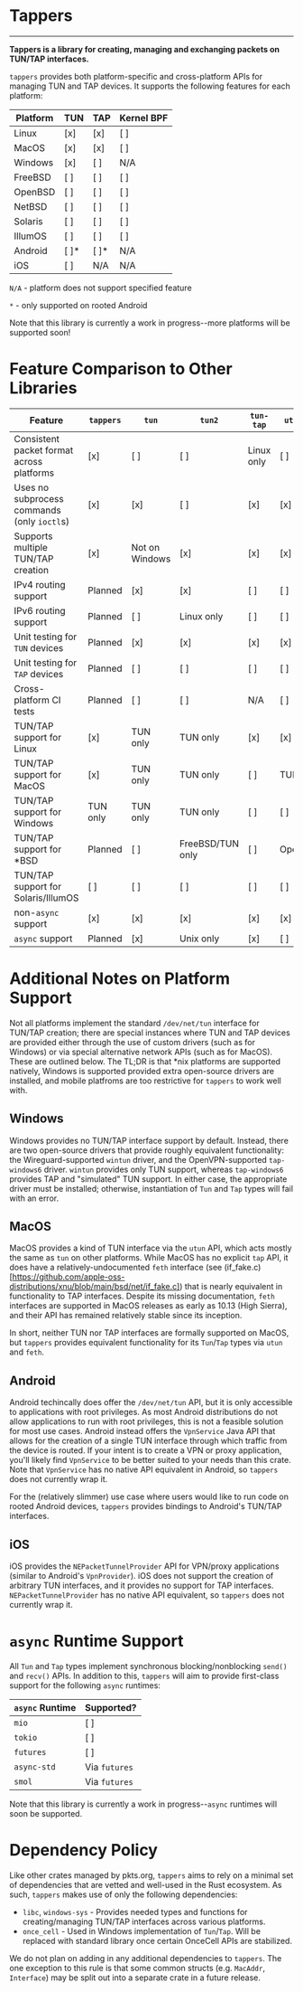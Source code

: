 # Tappers

---

**Tappers is a library for creating, managing and exchanging packets on TUN/TAP interfaces.**

`tappers` provides both platform-specific and cross-platform APIs for managing TUN and TAP
devices. It supports the following features for each platform:

| Platform | TUN  | TAP  | Kernel BPF |
| -------- | ---- | ---- | ---------- |
| Linux    | [x]  | [x]  | [ ]        |
| MacOS    | [x]  | [x]  | [ ]        |
| Windows  | [x]  | [ ]  | N/A        |
| FreeBSD  | [ ]  | [ ]  | [ ]        |
| OpenBSD  | [ ]  | [ ]  | [ ]        |
| NetBSD   | [ ]  | [ ]  | [ ]        |
| Solaris  | [ ]  | [ ]  | [ ]        |
| IllumOS  | [ ]  | [ ]  | [ ]        |
| Android  | [ ]* | [ ]* | N/A        |
| iOS      | [ ]  | N/A  | N/A        |

`N/A` - platform does not support specified feature

`*` - only supported on rooted Android

Note that this library is currently a work in progress--more platforms will be supported soon!

# Feature Comparison to Other Libraries

| Feature                                     | `tappers` | `tun`          | `tun2`           | `tun-tap`  | `utuntap` | `tokio-tun` |
| ------------------------------------------- | --------- | -------------- | ---------------- | ---------- | --------- | ----------- |
| Consistent packet format across platforms   | [x]       | [ ]            | [ ]              | Linux only | [ ]       | Linux only  |
| Uses no subprocess commands (only `ioctl`s) | [x]       | [x]            | [ ]              | [x]        | [x]       | [x]         |
| Supports multiple TUN/TAP creation          | [x]       | Not on Windows | [x]              | [x]        | [x]       | [x]         |
| IPv4 routing support                        | Planned   | [x]            | [x]              | [ ]        | [ ]       | [x]         |
| IPv6 routing support                        | Planned   | [ ]            | Linux only       | [ ]        | [ ]       | [ ]         |
| Unit testing for `TUN` devices              | Planned   | [x]            | [x]              | [x]        | [x]       | [ ]         |
| Unit testing for `TAP` devices              | Planned   | [ ]            | [ ]              | [ ]        | [ ]       | [ ]         |
| Cross-platform CI tests                     | Planned   | [ ]            | [ ]              | N/A        | [ ]       | N/A         |
| TUN/TAP support for Linux                   | [x]       | TUN only       | TUN only         | [x]        | [x]       | [x]         |
| TUN/TAP support for MacOS                   | [x]       | TUN only       | TUN only         | [ ]        | TUN only  | [ ]         |
| TUN/TAP support for Windows                 | TUN only  | TUN only       | TUN only         | [ ]        | [ ]       | [ ]         |
| TUN/TAP support for *BSD                    | Planned   | [ ]            | FreeBSD/TUN only | [ ]        | OpenBSD   | [ ]         |
| TUN/TAP support for Solaris/IllumOS         | [ ]       | [ ]            | [ ]              | [ ]        | [ ]       | [ ]         |
| non-`async` support                         | [x]       | [x]            | [x]              | [x]        | [x]       | [ ]         |
| `async` support                             | Planned   | [x]            | Unix only        | [x]        | [ ]       | [x]         |

# Additional Notes on Platform Support

Not all platforms implement the standard `/dev/net/tun` interface for TUN/TAP creation; there are
special instances where TUN and TAP devices are provided either through the use of custom drivers
(such as for Windows) or via special alternative network APIs (such as for MacOS). These are
outlined below. The TL;DR is that *nix platforms are supported natively, Windows is supported
provided extra open-source drivers are installed, and mobile platfroms are too restrictive for
`tappers` to work well with.

## Windows

Windows provides no TUN/TAP interface support by default. Instead, there are two open-source
drivers that provide roughly equivalent functionality: the Wireguard-supported `wintun` driver, and
the OpenVPN-supported `tap-windows6` driver. `wintun` provides only TUN support, whereas
`tap-windows6` provides TAP and "simulated" TUN support. In either case, the appropriate driver must
be installed; otherwise, instantiation of `Tun` and `Tap` types will fail with an error.

## MacOS

MacOS provides a kind of TUN interface via the `utun` API, which acts mostly the same as `tun` on
other platforms. While MacOS has no explicit `tap` API, it does have a relatively-undocumented
`feth` interface (see
(if_fake.c)[https://github.com/apple-oss-distributions/xnu/blob/main/bsd/net/if_fake.c]) that is
nearly equivalent in functionality to TAP interfaces. Despite its missing documentation, `feth`
interfaces are supported in MacOS releases as early as 10.13 (High Sierra), and their API has
remained relatively stable since its inception.

In short, neither TUN nor TAP interfaces are formally supported on MacOS, but `tappers` provides
equivalent functionality for its `Tun`/`Tap` types via `utun` and `feth`.

## Android

Android techincally does offer the `/dev/net/tun` API, but it is only accessible to applications
with root privileges. As most Android distributions do not allow applications to run with root
privileges, this is not a feasible solution for most use cases. Android instead offers the
`VpnService` Java API that allows for the creation of a single TUN interface through which traffic
from the device is routed. If your intent is to create a VPN or proxy application, you'll likely
find `VpnService` to be better suited to your needs than this crate. Note that `VpnService` has
no native API equivalent in Android, so `tappers` does not currently wrap it.

For the (relatively slimmer) use case where users would like to run code on rooted Android devices,
`tappers` provides bindings to Android's TUN/TAP interfaces.

## iOS

iOS provides the `NEPacketTunnelProvider` API for VPN/proxy applications (similar to Android's
`VpnProvider`). iOS does not support the creation of arbitrary TUN interfaces, and it provides no
support for TAP interfaces. `NEPacketTunnelProvider` has no native API equivalent, so `tappers`
does not currently wrap it.

# `async` Runtime Support

All `Tun` and `Tap` types implement synchronous blocking/nonblocking `send()` and `recv()` APIs.
In addition to this, `tappers` will aim to provide first-class support for the following `async`
runtimes:

| `async` Runtime | Supported?    |
| --------------- | ------------- |
| `mio`           | [ ]           |
| `tokio`         | [ ]           |
| `futures`       | [ ]           |
| `async-std`     | Via `futures` |
| `smol`          | Via `futures` |

Note that this library is currently a work in progress--`async` runtimes will soon be supported.

# Dependency Policy

Like other crates managed by pkts.org, `tappers` aims to rely on a minimal set of dependencies
that are vetted and well-used in the Rust ecosystem. As such, `tappers` makes use of only the
following dependencies:

* `libc`, `windows-sys` - Provides needed types and functions for creating/managing TUN/TAP
interfaces across various platforms.
* `once_cell` - Used in Windows implementation of `Tun`/`Tap`. Will be replaced with standard
library once certain OnceCell APIs are stabilized.

We do not plan on adding in any additional dependencies to `tappers`. The one exception to this
rule is that some common structs (e.g. `MacAddr`, `Interface`) may be split out into a separate
crate in a future release.
